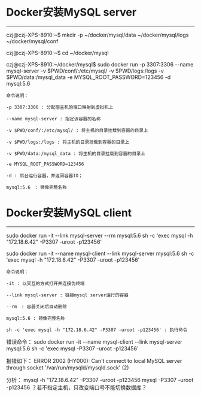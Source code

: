 
# Docker安装MySQL server
********************************************************************************

czj@czj-XPS-8910:~$ mkdir -p ~/docker/mysql/data ~/docker/mysql/logs ~/docker/mysql/conf


czj@czj-XPS-8910:~$ cd ~/docker/mysql


czj@czj-XPS-8910:~/docker/mysql$ sudo docker run -p 3307:3306 --name mysql-server -v $PWD/conf/:/etc/mysql/ -v $PWD/logs:/logs -v $PWD/data:/mysql_data -e MYSQL_ROOT_PASSWORD=123456 -d mysql:5.6

	命令说明：

	-p 3307:3306 : 分配宿主机的端口映射到虚拟机上
	
	--name mysql-server : 指定该容器的名称
	
	-v $PWD/conf/:/etc/mysql/ : 将主机的目录挂载到容器的目录上
	
	-v $PWD/logs:/logs : 将主机的目录挂载到容器的目录上
	
	-v $PWD/data:/mysql_data : 将主机的目录挂载到容器的目录上
	
	-e MYSQL_ROOT_PASSWORD=123456 
	
	-d : 后台运行容器，并返回容器ID；
	
	mysql:5.6　: 镜像完整名称


# Docker安装MySQL client
********************************************************************************

sudo docker run -it --link mysql-server --rm mysql:5.6 sh -c 'exec mysql -h "172.18.6.42" -P3307 -uroot -p123456'

sudo docker run -it --name mysql-client --link mysql-server mysql:5.6 sh -c 'exec mysql -h "172.18.6.42" -P3307 -uroot -p123456'

	命令说明：

	-it : 以交互的方式打开并连接伪终端
	
	--link mysql-server : 链接mysql server运行的容器
	
	--rm　: 容器关闭后自动删除
	
	mysql:5.6 : 镜像完整名称
	
	sh -c 'exec mysql -h "172.18.6.42" -P3307 -uroot -p123456' : 执行命令


错误命令：
sudo docker run -it --name mysql-client --link mysql-server mysql:5.6 sh -c 'exec mysql -P3307 -uroot -p123456'

报错如下：
ERROR 2002 (HY000): Can't connect to local MySQL server through socket '/var/run/mysqld/mysqld.sock' (2)

分析：
mysql -h "172.18.6.42" -P3307 -uroot -p123456
mysql -P3307 -uroot -p123456
？若不指定主机，只改变端口号不能切换数据库？